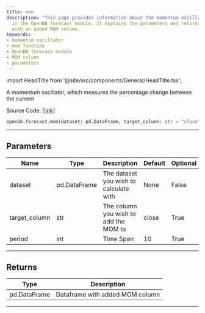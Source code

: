 ```yaml
---
title: mom
description: "This page provides information about the momentum oscillator 'mom' function"
  in the OpenBB forecast module. It explains the parameters and returns a DataFrame
  with an added MOM column.
keywords:
- momentum oscillator
- mom function
- OpenBB forecast module
- MOM column
- parameters
---
```


import HeadTitle from '@site/src/components/General/HeadTitle.tsx';

<HeadTitle title="forecast.mom - Reference | OpenBB SDK Docs" />

A momentum oscillator, which measures the percentage change between the current

Source Code: [[link](https://github.com/OpenBB-finance/OpenBBTerminal/tree/main/openbb_terminal/forecast/forecast_model.py#L308)]

```python
openbb.forecast.mom(dataset: pd.DataFrame, target_column: str = "close", period: int = 10)
```

---

## Parameters

| Name | Type | Description | Default | Optional |
| ---- | ---- | ----------- | ------- | -------- |
| dataset | pd.DataFrame | The dataset you wish to calculate with | None | False |
| target_column | str | The column you wish to add the MOM to | close | True |
| period | int | Time Span | 10 | True |


---

## Returns

| Type | Description |
| ---- | ----------- |
| pd.DataFrame | Dataframe with added MOM column |
---
